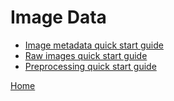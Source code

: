 Image Data
=======================================

   + [Image metadata quick start guide](./id_md.html)
   + [Raw images quick start guide](./id_ri.html)
   + [Preprocessing quick start guide](./id_pp.html)

[Home](./index.html)

